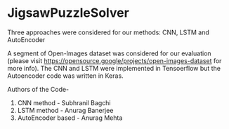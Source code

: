 # JigsawPuzzleSolver
Three approaches were considered for our methods: CNN, LSTM and AutoEncoder

A segment of Open-Images dataset was considered for our evaluation (please visit https://opensource.google/projects/open-images-dataset for more info). The CNN and LSTM were implemented in Tensoerflow but the Autoencoder code was written in Keras.

Authors of the Code-
1. CNN method - Subhranil Bagchi
2. LSTM method - Anurag Banerjee
3. AutoEncoder based - Anurag Mehta
